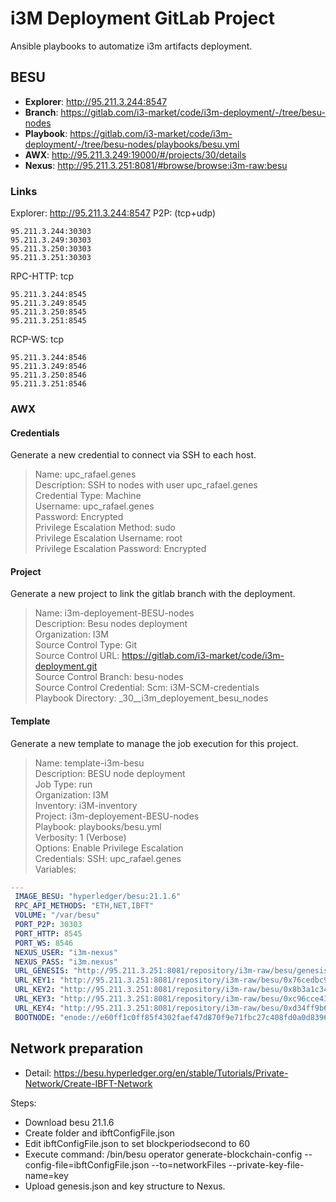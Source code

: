# i3M Deployment GitLab Project

Ansible playbooks to automatize i3m artifacts deployment.  

## BESU

- **Explorer**: <http://95.211.3.244:8547>
- **Branch**: <https://gitlab.com/i3-market/code/i3m-deployment/-/tree/besu-nodes>  
- **Playbook**: <https://gitlab.com/i3-market/code/i3m-deployment/-/tree/besu-nodes/playbooks/besu.yml>
- **AWX**: <http://95.211.3.249:19000/#/projects/30/details>
- **Nexus**: <http://95.211.3.251:8081/#browse/browse:i3m-raw:besu>

### Links 

Explorer: http://95.211.3.244:8547
P2P: (tcp+udp)  

    95.211.3.244:30303  
    95.211.3.249:30303  
    95.211.3.250:30303  
    95.211.3.251:30303  

RPC-HTTP: tcp  

    95.211.3.244:8545  
    95.211.3.249:8545  
    95.211.3.250:8545  
    95.211.3.251:8545  
  
RCP-WS: tcp

    95.211.3.244:8546  
    95.211.3.249:8546  
    95.211.3.250:8546  
    95.211.3.251:8546  

### AWX

#### Credentials

Generate a new credential to connect via SSH to each host.  

> Name: upc_rafael.genes  
> Description: SSH to nodes with user upc_rafael.genes  
> Credential Type: Machine  
> Username: upc_rafael.genes  
> Password: Encrypted  
> Privilege Escalation Method: sudo  
> Privilege Escalation Username: root  
> Privilege Escalation Password: Encrypted  

#### Project

Generate a new project to link the gitlab branch with the deployment.  

> Name: i3m-deployement-BESU-nodes  
> Description: Besu nodes deployment  
> Organization: I3M  
> Source Control Type: Git  
> Source Control URL: https://gitlab.com/i3-market/code/i3m-deployment.git  
> Source Control Branch: besu-nodes  
> Source Control Credential: Scm: i3M-SCM-credentials   
> Playbook Directory: _30__i3m_deployement_besu_nodes  

#### Template

Generate a new template to manage the job execution for this project.

> Name: template-i3m-besu  
> Description: BESU node deployment  
> Job Type: run  
> Organization: I3M  
> Inventory: i3M-inventory  
> Project: i3m-deployement-BESU-nodes  
> Playbook: playbooks/besu.yml  
> Verbosity: 1 (Verbose)  
> Options: Enable Privilege Escalation  
> Credentials: SSH: upc_rafael.genes  
> Variables:  

```yml
---
 IMAGE_BESU: "hyperledger/besu:21.1.6"
 RPC_API_METHODS: "ETH,NET,IBFT"
 VOLUME: "/var/besu"
 PORT_P2P: 30303
 PORT_HTTP: 8545
 PORT_WS: 8546
 NEXUS_USER: "i3m-nexus"
 NEXUS_PASS: "i3m.nexus"
 URL_GENESIS: "http://95.211.3.251:8081/repository/i3m-raw/besu/genesis.json"
 URL_KEY1: "http://95.211.3.251:8081/repository/i3m-raw/besu/0x76cedbc9bb3954a9a692f3918453672cdbd55b0d/key"
 URL_KEY2: "http://95.211.3.251:8081/repository/i3m-raw/besu/0x8b3a1c3488d1542ca07620fd3fa3d4097b54e432/key"
 URL_KEY3: "http://95.211.3.251:8081/repository/i3m-raw/besu/0xc96cce4367bad18abb6f87fd6413505181e2f5e6/key"
 URL_KEY4: "http://95.211.3.251:8081/repository/i3m-raw/besu/0xd34ff9b692e2c78d0f80805d972d9a5188298703/key"
 BOOTNODE: "enode://e60ff1c0ff85f4302faef47d870f9e71fbc27c408fd0a0d83965831a774b1c48c759326497f5f16e376380856ad549e35245c0f78af5d6d1dc4bcda014b5bccc@95.211.3.244:30303?discport=30303"
```

## Network preparation

- Detail: <https://besu.hyperledger.org/en/stable/Tutorials/Private-Network/Create-IBFT-Network>

Steps:
 - Download besu 21.1.6
 - Create folder and ibftConfigFile.json
 - Edit ibftConfigFile.json to set blockperiodsecond to 60
 - Execute command: /bin/besu operator generate-blockchain-config --config-file=ibftConfigFile.json --to=networkFiles --private-key-file-name=key
 - Upload genesis.json and key structure to Nexus.
 
